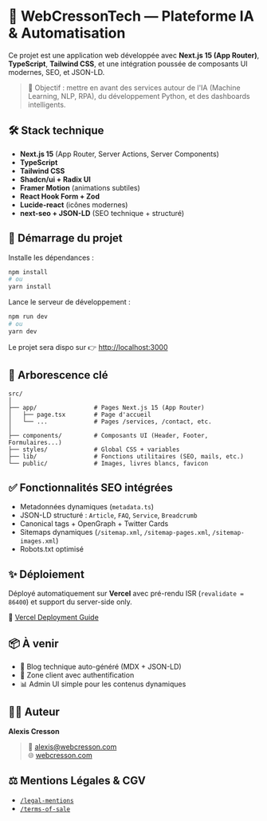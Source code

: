 # 🚀 WebCressonTech — Plateforme IA & Automatisation

Ce projet est une application web développée avec **Next.js 15 (App Router)**, **TypeScript**, **Tailwind CSS**, et une intégration poussée de composants UI modernes, SEO, et JSON-LD.

> 🧠 Objectif : mettre en avant des services autour de l'IA (Machine Learning, NLP, RPA), du développement Python, et des dashboards intelligents.



## 🛠 Stack technique

- **Next.js 15** (App Router, Server Actions, Server Components)
- **TypeScript**
- **Tailwind CSS**
- **Shadcn/ui + Radix UI**
- **Framer Motion** (animations subtiles)
- **React Hook Form + Zod**
- **Lucide-react** (icônes modernes)
- **next-seo + JSON-LD** (SEO technique + structuré)



## 🚧 Démarrage du projet

Installe les dépendances :

```bash
npm install
# ou
yarn install
```

Lance le serveur de développement :

```bash
npm run dev
# ou
yarn dev
```

Le projet sera dispo sur 👉 [http://localhost:3000](http://localhost:3000)



## 📁 Arborescence clé

```
src/
│
├── app/                # Pages Next.js 15 (App Router)
│   ├── page.tsx        # Page d'accueil
│   └── ...             # Pages /services, /contact, etc.
│
├── components/         # Composants UI (Header, Footer, Formulaires...)
├── styles/             # Global CSS + variables
├── lib/                # Fonctions utilitaires (SEO, mails, etc.)
└── public/             # Images, livres blancs, favicon
```



## ✅ Fonctionnalités SEO intégrées

- Metadonnées dynamiques (`metadata.ts`)
- JSON-LD structuré : `Article`, `FAQ`, `Service`, `Breadcrumb`
- Canonical tags + OpenGraph + Twitter Cards
- Sitemaps dynamiques (`/sitemap.xml`, `/sitemap-pages.xml`, `/sitemap-images.xml`)
- Robots.txt optimisé



## ✨ Déploiement

Déployé automatiquement sur **Vercel** avec pré-rendu ISR (`revalidate = 86400`) et support du server-side only.

🔗 [Vercel Deployment Guide](https://nextjs.org/docs/app/building-your-application/deploying)



## 📦 À venir

- 💬 Blog technique auto-généré (MDX + JSON-LD)
- 🔐 Zone client avec authentification
- 📊 Admin UI simple pour les contenus dynamiques



## 👨‍💻 Auteur

**Alexis Cresson**  
> 📧 [alexis@webcresson.com](mailto:alexis@webcresson.com)  
> 🌐 [webcresson.com](https://webcresson.com)



## ⚖️ Mentions Légales & CGV

- [`/legal-mentions`](https://webcresson.com/legal-mentions)
- [`/terms-of-sale`](https://webcresson.com/terms-of-sale)